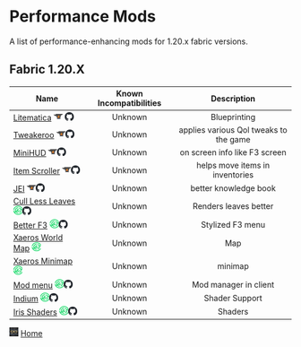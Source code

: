 # Performance Mods

A list of performance-enhancing mods for 1.20.x fabric versions.

## Fabric 1.20.X

| Name | Known Incompatibilities | Description |
| --- | :---: | :---: |
| [Litematica](https://www.curseforge.com/minecraft/mc-mods/litematica) [![Curseforge](/Images/curseforge.png)](https://www.curseforge.com/minecraft/mc-mods/litematica) [![Github Logo](/Images/github.png)](https://github.com/maruohon/litematica)   | Unknown | Blueprinting |
| [Tweakeroo](https://www.curseforge.com/minecraft/mc-mods/tweakeroo) [![Curseforge](/Images/curseforge.png)](https://www.curseforge.com/minecraft/mc-mods/tweakeroo)[![Github Logo](/Images/github.png)](https://github.com/maruohon/tweakeroo)   | Unknown | applies various Qol tweaks to the game |
| [MiniHUD](https://www.curseforge.com/minecraft/mc-mods/minihud) [![Curseforge](/Images/curseforge.png)](https://www.curseforge.com/minecraft/mc-mods/minihud)[![Github Logo](/Images/github.png)](https://github.com/maruohon/minihud)   | Unknown | on screen info like F3 screen |
| [Item Scroller](https://www.curseforge.com/minecraft/mc-mods/item-scroller) [![Curseforge](/Images/curseforge.png)](https://www.curseforge.com/minecraft/mc-mods/item-scroller)[![Github Logo](/Images/github.png)](https://github.com/maruohon/itemscroller)   | Unknown | helps move items in inventories |
| [JEI](https://www.curseforge.com/minecraft/mc-mods/jei) [![Curseforge](/Images/curseforge.png)](https://www.curseforge.com/minecraft/mc-mods/jei)[![Github Logo](/Images/github.png)](https://github.com/mezz/JustEnoughItems)   | Unknown | better knowledge book |
| [Cull Less Leaves](https://modrinth.com/mod/cull-less-leaves) [![Modrinth](/Images/modrinth.png)](https://modrinth.com/mod/cull-less-leaves)[![Github Logo](/Images/github.png)](https://github.com/isXander/CullLessLeaves)   | Unknown | Renders leaves better |
| [Better F3](https://modrinth.com/mod/betterf3) [![Modrinth](/Images/modrinth.png)](https://modrinth.com/mod/betterf3)[![Github Logo](/Images/github.png)](https://github.com/cominixo/BetterF3)   | Unknown | Stylized F3 menu |
| [Xaeros World Map](https://modrinth.com/mod/xaeros-world-map) [![Modrinth](/Images/modrinth.png)](https://modrinth.com/mod/xaeros-world-map)   | Unknown | Map |
| [Xaeros Minimap](https://modrinth.com/mod/xaeros-minimap) [![Modrinth](/Images/modrinth.png)](https://modrinth.com/mod/xaeros-minimap)   | Unknown | minimap |
| [Mod menu](https://modrinth.com/mod/modmenu) [![Modrinth](/Images/modrinth.png)](https://modrinth.com/mod/modmenu)[![Github Logo](/Images/github.png)](https://github.com/TerraformersMC/ModMenu)   | Unknown | Mod manager in client |
| [Indium](https://modrinth.com/mod/indium) [![Modrinth](/Images/modrinth.png)](https://modrinth.com/mod/indium)[![Github Logo](/Images/github.png)](https://github.com/comp500/Indium)   | Unknown | Shader Support |
| [Iris Shaders](https://modrinth.com/mod/iris) [![Modrinth](/Images/modrinth.png)](https://modrinth.com/mod/iris)[![Github Logo](/Images/github.png)](https://github.com/IrisShaders/Iris)   | Unknown | Shaders |





[![Home](/Images/home.png)](/README.md) [Home](/README.md)


